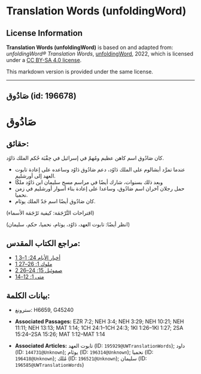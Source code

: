 # Translation Words (unfoldingWord)

## License Information

**Translation Words (unfoldingWord)** is based on and adapted from: _unfoldingWord® Translation Words_, [unfoldingWord](https://unfoldingword.org/utw), 2022, which is licensed under a [CC BY-SA 4.0 license](https://creativecommons.org/licenses/by-sa/4.0/legalcode.en).

This markdown version is provided under the same license.



--------------------------------

## صَادُوق (id: 196678)

صَادُوق
=======

حقائق:
------

كان صَادُوق اسم كاهن عظيم ومُهمّ في إسرائيل في حِقْبَة حُكم الملك دَاوُد.

* عندما تمرَّد أبشالوم على الملك دَاوُد، دعم صَادُوق دَاوُد وساعده على إعادة تابوت العهد إلى أورشليم.
* وبعد ذلك بسنوات، شارك أيضًا في مراسم مسح سليمان ابن دَاوُد ملكًا
* حمل رجلان آخران اسم صَادُوق، وساعدا على إعادة بناء أسوار أورشليم في زمن نحميا.
* كان صَادُوق أيضًا اسم جَدّ الملك يوثام.

(اقتراحات التَّرْجَمَة: كيفية تَرْجَمَة الأسماء)

(انظر أيضًا: تابوت العهد، دَاوُد، يوثام، نحميا، حكم، سليمان)

مراجع الكتاب المقدس:
--------------------

* [1 أخبار الأيام 24: 1–3](https://ref.ly/1Chr24:1-1Chr24:3)
* [1 ملوك 1: 26–27](https://ref.ly/1Kgs1:26-1Kgs1:27)
* [2 صموئيل 15: 24–26](https://ref.ly/2Sam15:24-2Sam15:26)
* [متى 1: 12–14](https://ref.ly/Matt1:12-Matt1:14)

بيانات الكلمة:
--------------

* سترونغ: H6659, G45240

* **Associated Passages:** EZR 7:2; NEH 3:4; NEH 3:29; NEH 10:21; NEH 11:11; NEH 13:13; MAT 1:14; 1CH 24:1–1CH 24:3; 1KI 1:26–1KI 1:27; 2SA 15:24–2SA 15:26; MAT 1:12–MAT 1:14
* **Associated Articles:** تابوت العهد (ID: `195929@UWTranslationWords`); داود (ID: `144731@Unknown`); يوثام (ID: `196314@Unknown`); نحميا (ID: `196418@Unknown`); مُلك (ID: `196521@Unknown`); سليمان (ID: `196585@UWTranslationWords`)


